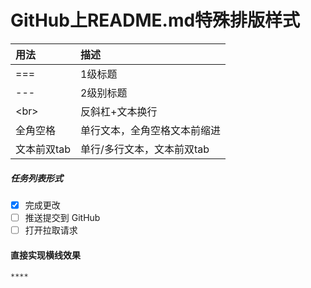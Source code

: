 GitHub上README.md特殊排版样式
===

| 用法 | 描述 |
| :------ | :-------------------------------- |
| === | 1级标题 |
| --- | 2级别标题 |
| \<br>  | 反斜杠+文本换行 |
| 全角空格  | 单行文本，全角空格文本前缩进 |
| 文本前双tab  | 单行/多行文本，文本前双tab  |


##### 任务列表形式

- [x] 完成更改
- [ ] 推送提交到 GitHub
- [ ] 打开拉取请求

#### 直接实现横线效果

```
****
```
